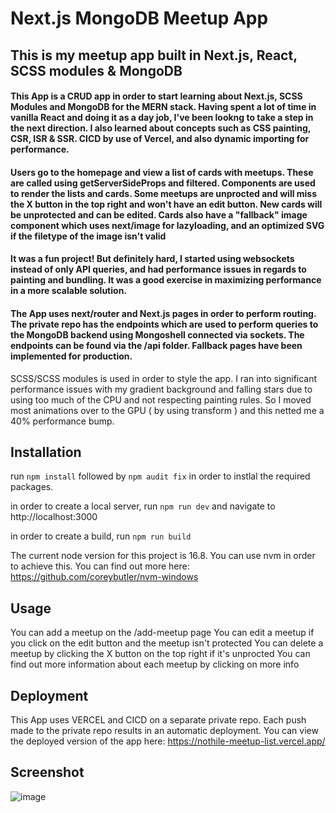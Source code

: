 # Next.js MongoDB Meetup App
## This is my meetup app built in Next.js, React, SCSS modules & MongoDB

#### This App is a CRUD app in order to start learning about Next.js, SCSS Modules and MongoDB for the MERN stack. Having spent a lot of time in vanilla React and doing it as a day job, I've been lookng to take a step in the next direction. I also learned about concepts such as CSS painting, CSR, ISR & SSR. CICD by use of Vercel, and also dynamic importing for performance.

#### Users go to the homepage and view a list of cards with meetups. These are called using getServerSideProps and filtered. Components are used to render the lists and cards. Some meetups are unprocted and will miss the X button in the top right and won't have an edit button. New cards will be unprotected and can be edited. Cards also have a "fallback" image component which uses next/image for lazyloading, and an optimized SVG if the filetype of the image isn't valid

#### It was a fun project! But definitely hard, I started using websockets instead of only API queries, and had performance issues in regards to painting and bundling. It was a good exercise in maximizing performance in a more scalable solution.

#### The App uses next/router and Next.js pages in order to perform routing. The private repo has the endpoints which are used to perform queries to the MongoDB backend using Mongoshell connected via sockets. The endpoints can be found via the /api folder. Fallback pages have been implemented for production.

SCSS/SCSS modules is used in order to style the app. I ran into significant performance issues with my gradient background and falling stars due to using too much of the CPU and not respecting painting rules. So I moved most animations over to the GPU ( by using transform ) and this netted me a 40% performance bump.

## Installation
run `npm install` followed by `npm audit fix` in order to instlal the required packages.

in order to create a local server, run `npm run dev` and navigate to http://localhost:3000

in order to create a build, run `npm run build`

The current node version for this project is 16.8. You can use nvm in order to achieve this. You can find out more here: https://github.com/coreybutler/nvm-windows

## Usage
You can add a meetup on the /add-meetup page
You can edit a meetup if you click on the edit button and the meetup isn't protected
You can delete a meetup by clicking the X button on the top right if it's unprocted
You can find out more information about each meetup by clicking on more info

## Deployment
This App uses VERCEL and CICD on a separate private repo. Each push made to the private repo results in an automatic deployment.
You can view the deployed version of the app here: https://nothile-meetup-list.vercel.app/ 

## Screenshot

![image](https://user-images.githubusercontent.com/15236959/202769980-48a01e3f-ea48-4b31-86f9-bdd42e1d9177.png)
